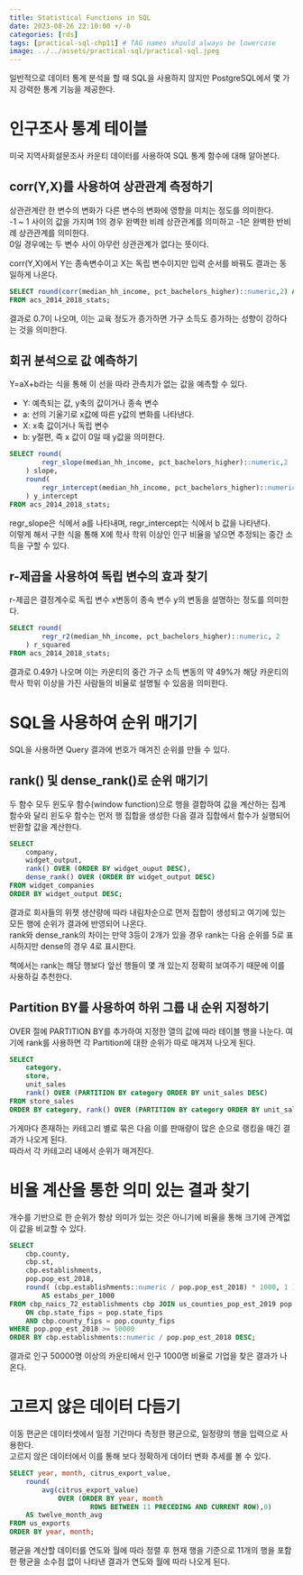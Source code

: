 ```yaml
---
title: Statistical Functions in SQL
date: 2023-08-26 22:10:00 +/-0
categories: [rds]
tags: [practical-sql-chp11] # TAG names should always be lowercase
image: ../../assets/practical-sql/practical-sql.jpeg
---
```


일반적으로 데이터 통계 분석을 할 때 SQL을 사용하지 않지만 PostgreSQL에서 몇 가지 강력한 통계 기능을 제공한다.

# 인구조사 통계 테이블

미국 지역사회설문조사 카운티 데이터를 사용하여 SQL 통계 함수에 대해 알아본다.

## corr(Y,X)를 사용하여 상관관계 측정하기

상관관계란 한 변수의 변화가 다른 변수의 변화에 영향을 미치는 정도를 의미한다.  
-1 ~ 1 사이의 값을 가지며 1의 경우 완벽한 비례 상관관계를 의미하고 -1은 완벽한 반비례 상관관계를 의미한다.  
0일 경우에는 두 변수 사이 아무런 상관관계가 없다는 뜻이다.

corr(Y,X)에서 Y는 종속변수이고 X는 독립 변수이지만 입력 순서를 바꿔도 결과는 동일하게 나온다.

```sql
SELECT round(corr(median_hh_income, pct_bachelors_higher)::numeric,2) AS bacherlors_income_r
FROM acs_2014_2018_stats;
```

결과로 0.7이 나오며, 이는 교육 정도가 증가하면 가구 소득도 증가하는 성향이 강하다는 것을 의미한다.

## 회귀 분석으로 값 예측하기

Y=aX+b라는 식을 통해 이 선을 따라 관측치가 없는 값을 예측할 수 있다.

- Y: 예측되는 값, y축의 값이거나 종속 변수
- a: 선의 기울기로 x값에 따른 y값의 변화를 나타낸다.
- X: x축 값이거나 독립 변수
- b: y절편, 즉 x 값이 0일 때 y값을 의미한다.

```sql
SELECT round(
        regr_slope(median_hh_income, pct_bachelors_higher)::numeric,2
    ) slope,
    round(
        regr_intercept(median_hh_income, pct_bachelors_higher)::numeric,2
    ) y_intercept
FROM acs_2014_2018_stats;
```

regr_slope은 식에서 a를 나타내며, regr_intercept는 식에서 b 값을 나타낸다.  
이렇게 해서 구한 식을 통해 X에 학사 학위 이상인 인구 비율을 넣으면 추정되는 중간 소득을 구할 수 있다.

## r-제곱을 사용하여 독립 변수의 효과 찾기

r-제곱은 결정계수로 독립 변수 x변동이 종속 변수 y의 변동을 설명하는 정도를 의미한다.

```sql
SELECT round(
        regr_r2(median_hh_income, pct_bachelors_higher)::numeric, 2
    ) r_squared
FROM acs_2014_2018_stats;
```

결과로 0.49가 나오며 이는 카운티의 중간 가구 소득 변동의 약 49%가 해당 카운티의 학사 학위 이상을 가진 사람들의 비율로 설명될 수 있음을 의미한다.

# SQL을 사용하여 순위 매기기

SQL을 사용하면 Query 결과에 번호가 매겨진 순위를 만들 수 있다.

## rank() 및 dense_rank()로 순위 매기기

두 함수 모두 윈도우 함수(window function)으로 행을 결합하여 값을 계산하는 집계 함수와 달리 윈도우 함수는 먼저 행 집합을 생성한 다음 결과 집합에서 함수가 실행되어 반환할 값을 계산한다.

```sql
SELECT
    company,
    widget_output,
    rank() OVER (ORDER BY widget_ouput DESC),
    dense_rank() OVER (ORDER BY widget_output DESC)
FROM widget_companies
ORDER BY widget_output DESC;
```

결과로 회사들의 위젯 생산량에 따라 내림차순으로 먼저 집합이 생성되고 여기에 있는 모든 행에 순위가 결과에 반영되어 나온다.  
rank와 dense_rank의 차이는 만약 3등이 2개가 있을 경우 rank는 다음 순위를 5로 표시하지만 dense의 경우 4로 표시한다.

책에서는 rank는 해당 행보다 앞선 행들이 몇 개 있는지 정확히 보여주기 때문에 이를 사용하길 추천한다.

## Partition BY를 사용하여 하위 그룹 내 순위 지정하기

OVER 절에 PARTITION BY를 추가하여 지정한 열의 값에 따라 테이블 행을 나눈다. 여기에 rank를 사용하면 각 Partition에 대한 순위가 따로 매겨져 나오게 된다.

```sql
SELECT
    category,
    store,
    unit_sales
    rank() OVER (PARTITION BY category ORDER BY unit_sales DESC)
FROM store_sales
ORDER BY category, rank() OVER (PARTITION BY category ORDER BY unit_sales DESC);
```

가게마다 존재하는 카테고리 별로 묶은 다음 이를 판매량이 많은 순으로 랭킹을 매긴 결과가 나오게 된다.  
따라서 각 카테고리 내에서 순위가 매겨진다.

# 비율 계산을 통한 의미 있는 결과 찾기

개수를 기반으로 한 순위가 항상 의미가 있는 것은 아니기에 비율을 통해 크기에 관계없이 값을 비교할 수 있다.

```sql
SELECT
    cbp.county,
    cbp.st,
    cbp.establishments,
    pop.pop_est_2018,
    round( (cbp.establishments::numeric / pop.pop_est_2018) * 1000, 1 )
        AS estabs_per_1000
FROM cbp_naics_72_establishments cbp JOIN us_counties_pop_est_2019 pop
    ON cbp.state_fips = pop.state_fips
    AND cbp.county_fips = pop.county_fips
WHERE pop.pop_est_2018 >= 50000
ORDER BY cbp.establishments::numeric / pop.pop_est_2018 DESC;
```

결과로 인구 50000명 이상의 카운티에서 인구 1000명 비율로 기업을 찾은 결과가 나온다.

# 고르지 않은 데이터 다듬기

이동 편균은 데이터셋에서 일정 기간마다 측정한 평균으로, 일정량의 행을 입력으로 사용한다.  
고르지 않은 데이터에서 이를 통해 보다 정확하게 데이터 변화 추세를 볼 수 있다.

```sql
SELECT year, month, citrus_export_value,
    round(
        avg(citrus_export_value)
            OVER (ORDER BY year, month
                    ROWS BETWEEN 11 PRECEDING AND CURRENT ROW),0)
    AS twelve_month_avg
FROM us_exports
ORDER BY year, month;
```

평균을 계산할 데이터를 연도와 월에 따라 정렬 후 현재 행을 기준으로 11개의 행을 포함한 평균을 소수점 없이 나타낸 결과가 연도와 월에 따라 나오게 된다.
